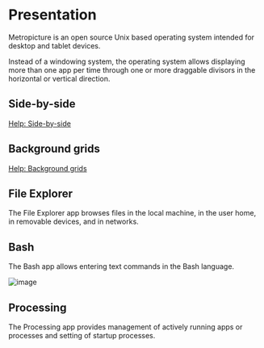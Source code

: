 # Presentation

Metropicture is an open source Unix based operating system intended for desktop and tablet devices.

Instead of a windowing system, the operating system allows displaying more than one app per time through one or more draggable divisors in the horizontal or vertical direction.

## Side-by-side

[Help: Side-by-side](https://github.com/metropicture/help/blob/master/side-by-side.md)

## Background grids

[Help: Background grids](https://github.com/metropicture/help/blob/master/background-grids.md)

## File Explorer

The File Explorer app browses files in the local machine, in the user home, in removable devices, and in networks.

## Bash

The Bash app allows entering text commands in the Bash language.

![image](https://github.com/user-attachments/assets/7dd9476e-6cc5-4d22-a1f8-50489c8891f7)

## Processing

The Processing app provides management of actively running apps or processes and setting of startup processes.

